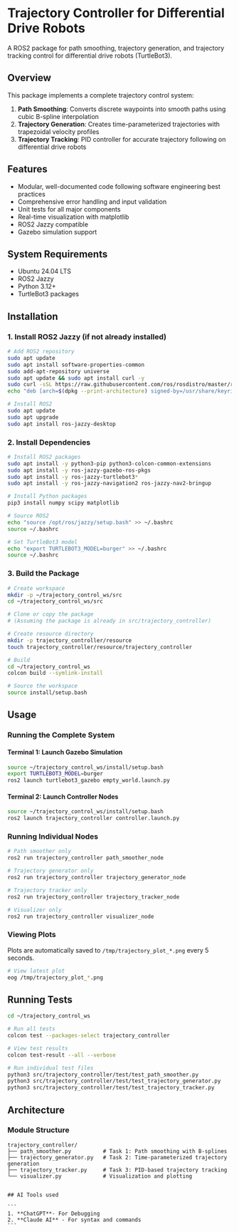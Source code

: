 # Trajectory Controller for Differential Drive Robots

A ROS2 package for path smoothing, trajectory generation, and trajectory tracking control for differential drive robots (TurtleBot3).

## Overview

This package implements a complete trajectory control system:

1. **Path Smoothing**: Converts discrete waypoints into smooth paths using cubic B-spline interpolation
2. **Trajectory Generation**: Creates time-parameterized trajectories with trapezoidal velocity profiles
3. **Trajectory Tracking**: PID controller for accurate trajectory following on differential drive robots

## Features

-  Modular, well-documented code following software engineering best practices
-  Comprehensive error handling and input validation
-  Unit tests for all major components
-  Real-time visualization with matplotlib
-  ROS2 Jazzy compatible
-  Gazebo simulation support

## System Requirements

- Ubuntu 24.04 LTS
- ROS2 Jazzy
- Python 3.12+
- TurtleBot3 packages

## Installation

### 1. Install ROS2 Jazzy (if not already installed)
```bash
# Add ROS2 repository
sudo apt update
sudo apt install software-properties-common
sudo add-apt-repository universe
sudo apt update && sudo apt install curl -y
sudo curl -sSL https://raw.githubusercontent.com/ros/rosdistro/master/ros.key -o /usr/share/keyrings/ros-archive-keyring.gpg
echo "deb [arch=$(dpkg --print-architecture) signed-by=/usr/share/keyrings/ros-archive-keyring.gpg] http://packages.ros.org/ros2/ubuntu $(. /etc/os-release && echo $UBUNTU_CODENAME) main" | sudo tee /etc/apt/sources.list.d/ros2.list > /dev/null

# Install ROS2
sudo apt update
sudo apt upgrade
sudo apt install ros-jazzy-desktop
```

### 2. Install Dependencies
```bash
# Install ROS2 packages
sudo apt install -y python3-pip python3-colcon-common-extensions
sudo apt install -y ros-jazzy-gazebo-ros-pkgs
sudo apt install -y ros-jazzy-turtlebot3*
sudo apt install -y ros-jazzy-navigation2 ros-jazzy-nav2-bringup

# Install Python packages
pip3 install numpy scipy matplotlib

# Source ROS2
echo "source /opt/ros/jazzy/setup.bash" >> ~/.bashrc
source ~/.bashrc

# Set TurtleBot3 model
echo "export TURTLEBOT3_MODEL=burger" >> ~/.bashrc
source ~/.bashrc
```

### 3. Build the Package
```bash
# Create workspace
mkdir -p ~/trajectory_control_ws/src
cd ~/trajectory_control_ws/src

# Clone or copy the package
# (Assuming the package is already in src/trajectory_controller)

# Create resource directory
mkdir -p trajectory_controller/resource
touch trajectory_controller/resource/trajectory_controller

# Build
cd ~/trajectory_control_ws
colcon build --symlink-install

# Source the workspace
source install/setup.bash
```

## Usage

### Running the Complete System

#### Terminal 1: Launch Gazebo Simulation
```bash
source ~/trajectory_control_ws/install/setup.bash
export TURTLEBOT3_MODEL=burger
ros2 launch turtlebot3_gazebo empty_world.launch.py
```

#### Terminal 2: Launch Controller Nodes
```bash
source ~/trajectory_control_ws/install/setup.bash
ros2 launch trajectory_controller controller.launch.py
```

### Running Individual Nodes
```bash
# Path smoother only
ros2 run trajectory_controller path_smoother_node

# Trajectory generator only
ros2 run trajectory_controller trajectory_generator_node

# Trajectory tracker only
ros2 run trajectory_controller trajectory_tracker_node

# Visualizer only
ros2 run trajectory_controller visualizer_node
```

### Viewing Plots

Plots are automatically saved to `/tmp/trajectory_plot_*.png` every 5 seconds.
```bash
# View latest plot
eog /tmp/trajectory_plot_*.png
```

## Running Tests
```bash
cd ~/trajectory_control_ws

# Run all tests
colcon test --packages-select trajectory_controller

# View test results
colcon test-result --all --verbose

# Run individual test files
python3 src/trajectory_controller/test/test_path_smoother.py
python3 src/trajectory_controller/test/test_trajectory_generator.py
python3 src/trajectory_controller/test/test_trajectory_tracker.py
```

## Architecture

### Module Structure
````
trajectory_controller/
├── path_smoother.py          # Task 1: Path smoothing with B-splines
├── trajectory_generator.py   # Task 2: Time-parameterized trajectory generation
├── trajectory_tracker.py     # Task 3: PID-based trajectory tracking
└── visualizer.py             # Visualization and plotting


## AI Tools used

```
1. **ChatGPT**- For Debugging
2. **Claude AI** - For syntax and commands
```
